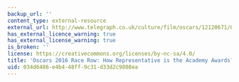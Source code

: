 ```yaml
---
backup_url: ''
content_type: external-resource
external_url: http://www.telegraph.co.uk/culture/film/oscars/12120671/Oscars-2016-race-row-How-representative-is-the-Academy-Awards.html
has_external_licence_warning: true
has_external_license_warning: true
is_broken: ''
license: https://creativecommons.org/licenses/by-nc-sa/4.0/
title: 'Oscars 2016 Race Row: How Representative is the Academy Awards?'
uid: 034d6486-e4b4-48ff-9c31-d33d2c9808ea
---
```

